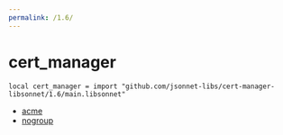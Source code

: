 ```yaml
---
permalink: /1.6/
---
```


# cert_manager

```jsonnet
local cert_manager = import "github.com/jsonnet-libs/cert-manager-libsonnet/1.6/main.libsonnet"
```



* [acme](acme/index.md)
* [nogroup](nogroup/index.md)